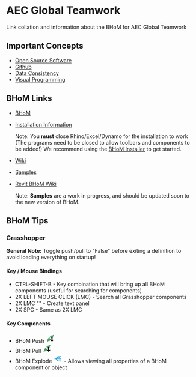 # AEC Global Teamwork
Link collation and information about the BHoM for AEC Global Teamwork

## Important Concepts
- [Open Source Software](https://opensource.com/resources/what-open-source)
- [Github](https://techcrunch.com/2012/07/14/what-exactly-is-github-anyway/)
- [Data Consistency](https://en.wikipedia.org/wiki/Data_consistency)
- [Visual Programming](https://www.youtube.com/watch?v=mdYfFDJCDHc)

## BHoM Links
- [BHoM](https://bhom.xyz/)
- [Installation Information](https://github.com/BHoM/documentation/wiki/Installing-BHoM)

  Note: You __must__ close Rhino/Excel/Dynamo for the installation to work
       (The programs need to be closed to allow toolbars and components to be added!)
  We recommend using the [BHoM Installer](https://bhom.xyz/installer) to get started.
  
- [Wiki](https://github.com/BHoM/documentation/wiki)

- [Samples](https://github.com/BHoM/samples)

- [Revit BHoM Wiki](https://github.com/BHoM/Revit_Toolkit/wiki)

  Note: __Samples__ are a work in progress, and should be updated soon to the new version of BHoM.

## BHoM Tips
### Grasshopper

__General Note:__ Toggle push/pull to "False" before exiting a definition to avoid loading everything on startup!

#### Key / Mouse Bindings
- CTRL-SHIFT-B - Key combination that will bring up all BHoM components (useful for searching for components)
- 2X LEFT MOUSE CLICK (LMC) - Search all Grasshopper components
- 2X LMC "" - Create text panel
- 2X SPC - Same as 2X LMC

#### Key Components
- BHoM Push ![push](https://github.com/BHoM/Grasshopper_Toolkit/blob/master/Grasshopper_UI/Properties/Resources/Pull.png)
- BHoM Pull ![pull](https://github.com/BHoM/Grasshopper_Toolkit/blob/master/Grasshopper_UI/Properties/Resources/Pull.png)
- BHoM Explode ![explode-logo](https://github.com/BHoM/Grasshopper_Toolkit/blob/master/Grasshopper_UI/Properties/Resources/Explode.png?raw=true) - Allows viewing all properties of a BHoM component or object 
